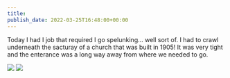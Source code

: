 ```yaml
---
title:
publish_date: 2022-03-25T16:48:00+00:00
---
```


Today I had I job that required I go spelunking… well sort of. I had to crawl underneath the sacturay of a church that was built in 1905! It was very tight and the enterance was a long way away from where we needed to go.

![](https://static.lukebouch.com/2f099843db.jpg)
![](https://static.lukebouch.com/3d264a84ec.jpg)
